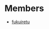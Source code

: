 # Members
- [fukuiretu](https://github.com/fukuiretu/tohokuitbussanten-hanson/blob/master/members/fukuiretu.md)
